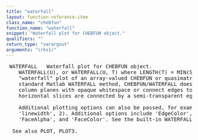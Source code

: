 ```yaml
---
title: "waterfall"
layout: function-reference-item
class_name: "chebfun"
function_name: "waterfall"
snippet: "Waterfall plot for CHEBFUN object."
qualifiers: ""
return_type: "varargout"
arguments: "(rhs1)"
---
```


<pre class="help-text"> WATERFALL   Waterfall plot for CHEBFUN object.
    WATERFALL(U), or WATERFALL(U, T) where LENGTH(T) = MIN(SIZE(U)), plots a
    "waterfall" plot of an array-valued CHEBFUN or quasimatrix. Unlike the
    standard Matlab WATERFALL method, CHEBFUN/WATERFALL does not fill in the
    column planes with opaque whitespace or connect edges to zero. Instead,
    horizontal slices are connected by a semi-transparent egde.
 
    Additional plotting options can also be passed, for example WATERFALL(U, T,
    'linewidth', 2). Additional options include 'EdgeColor', 'EdgeAlpha',
    'FaceAlpha', and 'FaceColor'. See the built-in WATERFALL method for details.
 
  See also PLOT, PLOT3.
</pre>